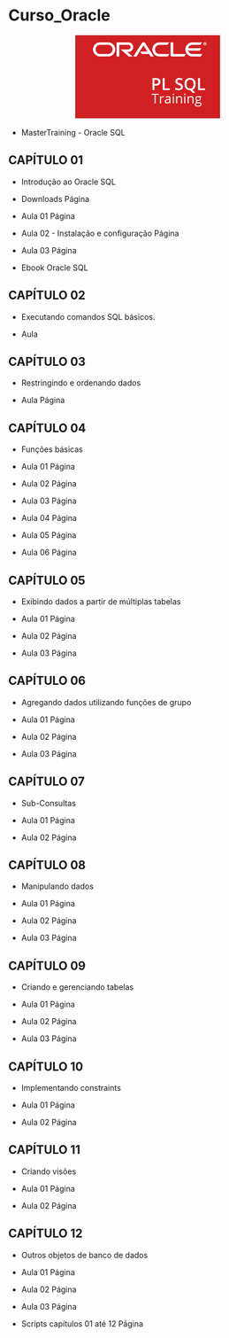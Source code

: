 # Curso_Oracle

<p align="center">
  <img src="slide_plsql.jpg"/>
  
</p>

- MasterTraining - Oracle SQL
## CAPÍTULO 01
- Introdução ao Oracle SQL

- Downloads Página
- Aula 01 Página
- Aula 02 - Instalação e configuração Página
- Aula 03 Página
- Ebook Oracle SQL

## CAPÍTULO 02
- Executando comandos SQL básicos.

- Aula

## CAPÍTULO 03
- Restringindo e ordenando dados

- Aula Página

## CAPÍTULO 04
- Funções básicas

- Aula 01 Página
- Aula 02 Página
- Aula 03 Página
- Aula 04 Página
- Aula 05 Página
- Aula 06 Página

## CAPÍTULO 05
- Exibindo dados a partir de múltiplas tabelas

- Aula 01 Página
- Aula 02 Página
- Aula 03 Página

## CAPÍTULO 06
- Agregando dados utilizando funções de grupo

- Aula 01 Página
- Aula 02 Página
- Aula 03 Página

## CAPÍTULO 07
- Sub-Consultas

- Aula 01 Página
- Aula 02 Página

## CAPÍTULO 08
- Manipulando dados

- Aula 01 Página
- Aula 02 Página
- Aula 03 Página

## CAPÍTULO 09
- Criando e gerenciando tabelas

- Aula 01 Página
- Aula 02 Página
- Aula 03 Página

## CAPÍTULO 10
- Implementando constraints 

- Aula 01 Página
- Aula 02 Página

## CAPÍTULO 11
- Criando visões

- Aula 01 Página
- Aula 02 Página

## CAPÍTULO 12
- Outros objetos de banco de dados

- Aula 01 Página
- Aula 02 Página
- Aula 03 Página
- Scripts capítulos 01 até 12 Página